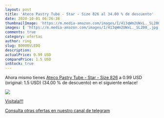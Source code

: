 ```yaml
---
layout: post
title: 'Ateco Pastry Tube - Star - Size 826 al 34.00 % de descuento'
date: 2020-10-01 06:26:28
thumbnailImage: 'https://m.media-amazon.com/images/I/413qWm2UWxL._SL200_.jpg'
images: [ 'https://m.media-amazon.com/images/I/413qWm2UWxL._SL200_.jpg' ]
comments: true
category: ofertas
author: ring
slug: B0000VLEDQ
description:
actualPrice: 0.99 USD
comparePrice: 1.5 USD
inStock: true
---
```


Ahora mismo tienes [Ateco Pastry Tube - Star - Size 826](https://www.amazon.com/dp/B0000VLEDQ/?tag=redken08-20) a 0.99 USD (original: 1.5 USD) (34.00 %  de descuento) en el siguiente enlace!

[![](https://m.media-amazon.com/images/I/413qWm2UWxL._SL200_.jpg)](https://www.amazon.com/dp/B0000VLEDQ/?tag=redken08-20)

[Visítala!!!](https://www.amazon.com/dp/B0000VLEDQ/?tag=redken08-20)

[Consulta otras ofertas en nuestro canal de telegram](https://t.me/s/ofertas25)
